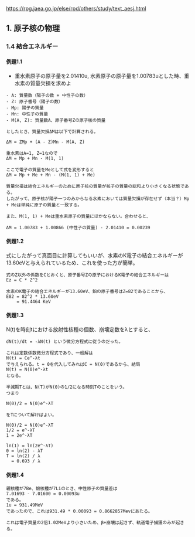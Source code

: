 https://rpg.jaea.go.jp/else/rpd/others/study/text_aesj.html

## 1. 原子核の物理

### 1.4 結合エネルギー

#### 例題1.1
- 重水素原子の原子量を2.01410u, 水素原子の原子量を1.00783uとした時、重水素の質量欠損を求めよ

```
- A: 質量数（陽子の数 + 中性子の数）
- Z: 原子番号（陽子の数）
- Mp: 陽子の質量
- Mn: 中性子の質量
- M(A, Z): 質量数A、原子番号Zの原子核の質量

としたとき、質量欠損ΔMは以下で計算される。

ΔM = ZMp + (A - Z)Mn - M(A, Z)

重水素はA=1, Z=1なので
ΔM = Mp + Mn - M(1, 1)

ここで電子の質量をMeとして式を変形すると
ΔM = Mp + Me + Mn - (M(1, 1) + Me)

質量欠損は結合エネルギーのために原子核の質量が核子の質量の総和より小さくなる状態である。
したがって、原子核が陽子一つのみからなる水素においては質量欠損が存在せず（本当？）Mp + Meは単純に原子の質量と一致する。

また、M(1, 1) + Meは重水素原子の質量にほかならない。合わせると、

ΔM = 1.00783 + 1.00866 (中性子の質量) - 2.01410 = 0.00239
```

#### 例題1.2

式にしたがって真面目に計算してもいいが、水素のK電子の結合エネルギーが13.60eVと与えられているため、これを使った方が簡単。

```
式のZ以外の係数をCとおくと、原子番号Zの原子におけるK電子の結合エネルギーは
Ez = C * Z^2

水素のK電子の結合エネルギーが13.60eV、鉛の原子番号はZ=82であることから、
E82 = 82^2 * 13.60eV
    = 91.4464 KeV
```

#### 例題1.3

N(t)を時刻tにおける放射性核種の個数、崩壊定数をλとすると、

```
dN(t)/dt = -λN(t) という微分方程式に従うのだった。

これは定数係数微分方程式であり、一般解は
N(t) = Ce^-λt
で与えられる。t = 0を代入してみればC = N(0)であるから、結局
N(t) = N(0)e^-λt
となる。

半減期Tとは、N(T)がN(0)の1/2になる時刻Tのことをいう。
つまり

N(0)/2 = N(0)e^-λT

をTについて解けばよい。

N(0)/2 = N(0)e^-λT
1/2 = e^-λT
1 = 2e^-λT

ln(1) = ln(2e^-λT)
0 = ln(2) - λT
T = ln(2) / λ
  = 0.693 / λ
```

#### 例題1.4

```
親核種が7Be、娘核種が7Liのとき、中性原子の質量差は
7.01693 - 7.01600 = 0.00093u
である。
1u = 931.49MeV
であったので、これは931.49 * 0.00093 = 0.8662857Mevにあたる。

これは電子質量の2倍1.02MeVより小さいため、β+崩壊は起きず、軌道電子捕獲のみが起きる。
```
